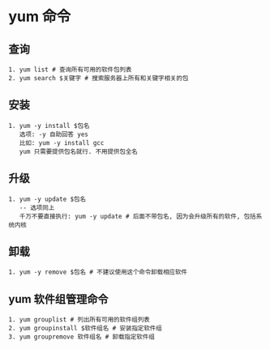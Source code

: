 # yum 命令
## 查询
    1. yum list # 查询所有可用的软件包列表
    2. yum search $关键字 # 搜索服务器上所有和关键字相关的包
## 安装
    1. yum -y install $包名
       选项: -y 自助回答 yes
       比如: yum -y install gcc
       yum 只需要提供包名就行. 不用提供包全名
## 升级
    1. yum -y update $包名
       -- 选项同上 
       千万不要直接执行: yum -y update # 后面不带包名, 因为会升级所有的软件, 包括系统内核
## 卸载
    1. yum -y remove $包名 # 不建议使用这个命令卸载相应软件

## yum 软件组管理命令
    1. yum grouplist # 列出所有可用的软件组列表
    2. yum groupinstall $软件组名 # 安装指定软件组 
    3. yum groupremove 软件组名 # 卸载指定软件组